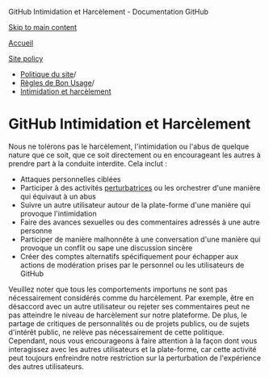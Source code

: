 GitHub Intimidation et Harcèlement - Documentation GitHub

[Skip to main content](#main-content)

[Accueil](/fr)

[Site policy](/fr/site-policy)

* [Politique du site](/fr/site-policy)/
* [Règles de Bon Usage](/fr/site-policy/acceptable-use-policies)/
* [Intimidation et harcèlement](/fr/site-policy/acceptable-use-policies/github-bullying-and-harassment)

GitHub Intimidation et Harcèlement
==========

Nous ne tolérons pas le harcèlement, l'intimidation ou l'abus de quelque nature que ce soit, que ce soit directement ou en encourageant les autres à prendre part à la conduite interdite. Cela inclut :

* Attaques personnelles ciblées
* Participer à des activités [perturbatrices](/fr/site-policy/acceptable-use-policies/github-disrupting-the-experience-of-other-users) ou les orchestrer d'une manière qui équivaut à un abus
* Suivre un autre utilisateur autour de la plate-forme d'une manière qui provoque l'intimidation
* Faire des avances sexuelles ou des commentaires adressés à une autre personne
* Participer de manière malhonnête à une conversation d'une manière qui provoque un conflit ou sape une discussion sincère
* Créer des comptes alternatifs spécifiquement pour échapper aux actions de modération prises par le personnel ou les utilisateurs de GitHub

Veuillez noter que tous les comportements importuns ne sont pas nécessairement considérés comme du harcèlement. Par exemple, être en désaccord avec un autre utilisateur ou rejeter ses commentaires peut ne pas atteindre le niveau de harcèlement sur notre plateforme. De plus, le partage de critiques de personnalités ou de projets publics, ou de sujets d'intérêt public, ne relève pas nécessairement de cette politique. Cependant, nous vous encourageons à faire attention à la façon dont vous interagissez avec les autres utilisateurs et la plate-forme, car cette activité peut toujours enfreindre notre restriction sur la perturbation de l'expérience des autres utilisateurs.
